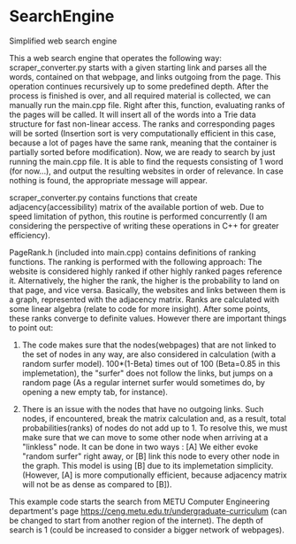 # SearchEngine
Simplified web search engine

This a web search engine that operates the following way:
  scraper_converter.py starts with a given starting link and parses all the words, contained on that webpage, and links outgoing from the page. This operation continues recursively up to some predefined depth. 
  After the process is finished is over, and all required material is collected, we can manually run the main.cpp file. Right after this, function, evaluating ranks of the pages will be called. It will insert all of the words into a Trie data structure for fast non-linear access. The ranks and corresponding pages will be sorted (Insertion sort is very computationally efficient in this case, because a lot of pages have the same rank, meaning that the container is partially sorted before modification).
  Now, we are ready to search by just running the main.cpp file. It is able to find the requests consisting of 1 word (for now...), and output the resulting websites in order of relevance. In case nothing is found, the appropriate message will appear.





  scraper_converter.py contains functions that create adjacency(accessibility) matrix of the available portion of web. Due to speed limitation of python, this routine is performed concurrently (I am considering the perspective of writing these operations in C++ for greater efficiency).


  
  PageRank.h (included into main.cpp) contains definitions of ranking functions. The ranking is performed with the following approach: The website is considered highly ranked if other highly ranked pages reference it. Alternatively, the higher the rank, the higher is the probability to land on that page, and vice versa. Basically, the websites and links between them is a graph, represented with the adjacency matrix. Ranks are calculated with some linear algebra (relate to code for more insight). After some points, these ranks converge to definite values. However there are important things to point out:
  
  1) The code makes sure that the nodes(webpages) that are not linked to the set of nodes in any way, are also considered in calculation (with a random surfer model). 100*(1-Beta) times out of 100 (Beta=0.85 in this implemetation), the "surfer" does not follow the links, but jumps on a random page (As a regular internet surfer would sometimes do, by opening a new empty tab, for instance).
     
  2) There is an issue with the nodes that have no outgoing links. Such nodes, if encountered, break the matrix calculation and, as a result, total probabilities(ranks) of nodes do not add up to 1. To resolve this, we must make sure that we can move to some other node when arriving at a "linkless" node. It can be done in two ways : [A] We either evoke "random surfer" right away, or [B] link this node to every other node in the graph. This model is using [B] due to its implemetation simplicity. (However, [A] is more computionally efficient, because adjacency matrix will not be as dense as compared to [B]).




This example code starts the search from METU Computer Engineering department's page https://ceng.metu.edu.tr/undergraduate-curriculum (can be changed to start from another region of the internet). The depth of search is 1 (could be increased to consider a bigger network of webpages).
